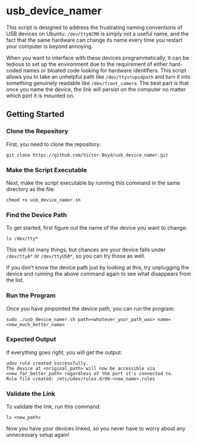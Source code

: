 # usb_device_namer

This script is designed to address the frustrating naming conventions of USB devices on Ubuntu. `/dev/ttyACM0` is simply not a useful name, and the fact that the same hardware can change its name every time you restart your computer is beyond annoying.

When you want to interface with these devices programmatically, it can be tedious to set up the environment due to the requirement of either hard-coded names or bloated code looking for hardware identifiers. This script allows you to take an unhelpful path like `/dev/ttystupidpath` and turn it into something genuinely readable like `/dev/front_camera`. The best part is that once you name the device, the link will persist on the computer no matter which port it is mounted on.

## Getting Started

### Clone the Repository

First, you need to clone the repository:

```
git clone https://github.com/Victor-Boyd/usb_device_namer.git
```

### Make the Script Executable

Next, make the script executable by running this command in the same directory as the file:

```
chmod +x usb_device_namer.sh
```

### Find the Device Path

To get started, first figure out the name of the device you want to change:

```
ls /dev/tty*
```

This will list many things, but chances are your device falls under `/dev/ttyA*` or `/dev/ttyUSB*`, so you can try those as well.

If you don’t know the device path just by looking at this, try unplugging the device and running the above command again to see what disappears from the list.

### Run the Program

Once you have pinpointed the device path, you can run the program:

```
sudo ./usb_device_namer.sh path=<whatever_your_path_was> name=<new_much_better_name>
```

### Expected Output

If everything goes right, you will get the output:

```
udev rule created successfully.
The device at <original_path> will now be accessible via <new_far_better_path> regardless of the port it's connected to.
Rule file created: /etc/udev/rules.d/99-<new_name>.rules
```

### Validate the Link

To validate the link, run this command:

```
ls <new_path>
```

Now you have your devices linked, so you never have to worry about any unnecessary setup again!

